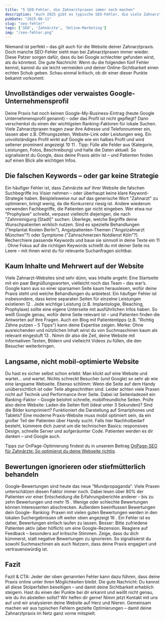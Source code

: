 ```yaml
---
title: "5 SEO-Fehler, die Zahnarztpraxen immer noch machen"
description: "Auch 2025 gibt es typische SEO-Fehler, die viele Zahnarztpraxen begehen. Dieser artikel stellt fünf häufige Patzer vor – vom ungenutzten Google-Profil bis zur langsamen Website – und zeigt dir, wie du diese Stolperfallen vermeidest, um online erfolgreicher neue Patienten zu gewinnen." 
pubDate: "2025-06-11"
slug: "seo-fehler"
tags: ['SEO', 'Zahnärzte', 'Online-Marketing']
img: "/seo-fehler.png"
---
```


Niemand ist perfekt – das gilt auch für die Website deiner Zahnarztpraxis. Doch manche SEO-Fehler sieht man bei Zahnarztpraxen immer wieder. Diese Patzer sorgen dafür, dass du bei Google schlechter gefunden wirst, als du könntest. Die gute Nachricht: Wenn du die folgenden fünf Fehler kennst, kannst du sie leicht vermeiden und deiner Online-Sichtbarkeit einen echten Schub geben. Schau einmal kritisch, ob dir einer dieser Punkte bekannt vorkommt:

## Unvollständiges oder verwaistes Google-Unternehmensprofil

Deine Praxis hat noch keinen Google-My-Business-Eintrag (heute Google Unternehmensprofil genannt) – oder das Profil ist nicht gepflegt? Dann verschenkst du einen der wichtigsten Ranking-Faktoren für lokale Suchen. Viele Zahnarztpraxen tragen zwar ihre Adresse und Telefonnummer ein, lassen aber z.B. Öffnungszeiten, Website-Link oder Leistungen weg. Ein unvollständiges Profil wirkt auf Google wie ein halbes Profil und wird seltener prominent angezeigt 10 11 . Tipp: Fülle alle Felder aus (Kategorie, Leistungen, Fotos, Beschreibung) und halte die Daten aktuell. So signalisierst du Google, dass deine Praxis aktiv ist – und Patienten finden auf einen Blick alle wichtigen Infos.

## Die falschen Keywords – oder gar keine Strategie

Ein häufiger Fehler ist, dass Zahnärzte auf ihrer Website die falschen Suchbegriffe ins Visier nehmen – oder überhaupt keine klare Keyword-Strategie haben. Beispielsweise nur auf das generische Wort "Zahnarzt" zu optimieren, bringt wenig, da die Konkurrenz riesig ist. Andere wiederum verwenden Fachbegriffe, die Patienten gar nicht eingeben. Wer etwa nur "Prophylaxe" schreibt, verpasst vielleicht diejenigen, die nach "Zahnreinigung [Stadt]" suchen. Überlege, welche Begriffe deine Wunschpatienten wirklich nutzen. Sind es spezielle Behandlungen ("Implantat Kosten Berlin"), Angstpatienten-Themen ("Angstzahnarzt München"?) oder Symptome ("Zahnschmerzen Notdienst Köln"?). Recherchiere passende Keywords und baue sie sinnvoll in deine Texte ein 11 . Ohne Fokus auf die richtigen Keywords schießt du mit deiner Seite ins Leere – mit ihnen wirst du für relevante Suchanfragen sichtbar.

## Kaum Inhalte und Mehrwert auf der Website

Viele Zahnarzt-Websites sind sehr dünn, was Inhalte angeht: Eine Startseite mit ein paar Begrüßungsworten, vielleicht noch das Team – das war’s. Google kann aus so einer sparsamen Seite kaum herauslesen, wofür deine Praxis steht und welche Behandlungen du anbietest. Ein häufiger Fehler ist insbesondere, dass keine separaten Seiten für einzelne Leistungen existieren 12 . Jede wichtige Leistung (z.B. Implantologie, Bleaching, Prophylaxe) sollte eine eigene Unterseite mit ausführlichen Infos haben. So weiß Google genau, wofür deine Seite relevant ist – und Patienten finden die Antworten auf ihre Fragen. Auch ein Blog mit Patiententipps (z.B. "Richtig Zähne putzen – 5 Tipps") kann deine Expertise zeigen. Merke: Ohne ausreichenden und nützlichen Inhalt wirst du von Suchmaschinen kaum als relevant eingestuft 13 . Nimm dir also die Zeit, deine Website mit informativen Texten, Bildern und vielleicht Videos zu füllen, die den Besucher weiterbringen.

## Langsame, nicht mobil-optimierte Website

Du hast es sicher selbst schon erlebt: Man klickt auf eine Website und wartet... und wartet. Nichts schreckt Besucher (und Google) so sehr ab wie eine langsame Webseite. Ebenso schlimm: Wenn die Seite auf dem Handy unübersichtlich ist oder Teile abgeschnitten sind. Leider achten viele Praxen nicht auf Technik und Performance ihrer Seite. Dabei ist Seitenladezeit ein Ranking-Faktor – Google belohnt schnelle, mobilfreundliche Seiten. Prüfe also deine Website: Laden die Seiten flott (ideal unter 3 Sekunden)? Sind die Bilder komprimiert? Funktioniert die Darstellung auf Smartphones und Tablets? Eine moderne Praxis-Website muss mobil optimiert sein, da ein großer Teil der Patienten über Handy sucht. Falls hier Nachholbedarf besteht, kümmere dich zuerst um die technischen Basics: responsives Design, schnelle Server und aufgeräumter Code. Patienten werden es dir danken – und Google auch.

Tipps zur OnPage-Optimierung findest du in unserem Beitrag [OnPage-SEO für Zahnärzte: So optimierst du deine Webseite richtig](/blog/onpage-seo-fuer-zahnaerzte-so-optimierst-du-deine-webseite-richtig).



## Bewertungen ignorieren oder stiefmütterlich behandeln

Google-Bewertungen sind heute das neue "Mundpropaganda". Viele Praxen unterschätzen diesen Faktor immer noch. Dabei lesen über 80% der Patienten vor einer Entscheidung die Erfahrungsberichte anderer – bis zu zehn Bewertungen und mehr 15 . Wenige oder schlechte Bewertungen können Interessenten abschrecken. Außerdem beeinflussen Bewertungen dein Google- Ranking: Praxen mit vielen guten Bewertungen werden in den lokalen Suchergebnissen oft weiter oben angezeigt 16 . Ein Fehler ist es daher, Bewertungen einfach laufen zu lassen. Besser: Bitte zufriedene Patienten aktiv (aber höflich) um eine Google-Rezension. Reagiere auf Feedback – besonders auf kritische Stimmen. Zeige, dass du dich kümmerst, statt negative Bewertungen zu ignorieren. So signalisierst du sowohl Suchmaschinen als auch Nutzern, dass deine Praxis engagiert und vertrauenswürdig ist.


## Fazit

Fazit & CTA: Jeder der oben genannten Fehler kann dazu führen, dass deine Praxis online unter ihren Möglichkeiten bleibt. Die gute Nachricht: Du kannst all diese Stolperfallen beseitigen – und damit deine Sichtbarkeit erheblich steigern. Hast du einen der Punkte bei dir erkannt und weißt nicht genau, wie du ihn abstellen sollst? Wir helfen dir gerne! Nimm jetzt Kontakt mit uns auf und wir analysieren deine Website auf Herz und Nieren. Gemeinsam machen wir aus typischen Fehlern gezielte Optimierungen – damit deine Zahnarztpraxis im Netz ganz vorne mitspielt.